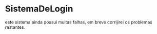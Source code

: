 ﻿# SistemaDeLogin
este sistema ainda possui muitas falhas, em breve corrijirei os problemas restantes.
